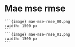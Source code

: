 # Mae mse rmse

````{div} full-width
```{image} mae-mse-rmse_00.png
:width: 1500 px
```
```{image} mae-mse-rmse_01.png
:width: 1500 px
```
````